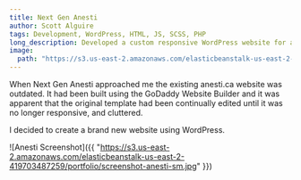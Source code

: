 ```yaml
---
title: Next Gen Anesti
author: Scott Alguire
tags: Development, WordPress, HTML, JS, SCSS, PHP
long_description: Developed a custom responsive WordPress website for a consulting firm. Includes static content, blog, events master/detail view (custom post type UI/advanced custom fields).
image:
  path: "https://s3.us-east-2.amazonaws.com/elasticbeanstalk-us-east-2-419703487259/portfolio/screenshot-anesti-short-sm.jpg"
---
```


When Next Gen Anesti approached me the existing anesti.ca website was outdated. It had been built using the GoDaddy Website Builder and it was apparent that the original template had been continually edited until it was no longer responsive, and cluttered.

I decided to create a brand new website using WordPress.

![Anesti Screenshot]({{ "https://s3.us-east-2.amazonaws.com/elasticbeanstalk-us-east-2-419703487259/portfolio/screenshot-anesti-sm.jpg" }})
